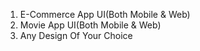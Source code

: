 1) E-Commerce App UI(Both Mobile & Web)
2) Movie App UI(Both Mobile & Web)
3) Any Design Of Your Choice
